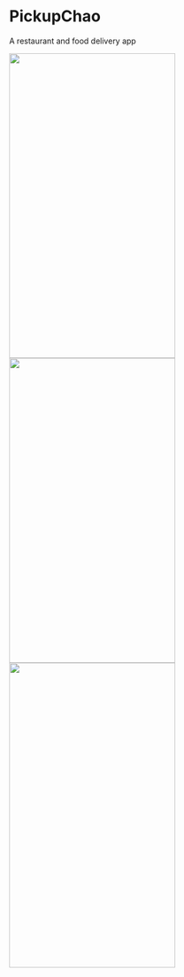 # PickupChao

A restaurant and food delivery app

<img src="https://user-images.githubusercontent.com/41749787/83888138-593b6900-a741-11ea-8570-ed37ae98fb1f.png" width="300" height="550" /> <img src="https://user-images.githubusercontent.com/41749787/83888151-5c365980-a741-11ea-852a-49f8100f09e7.png" width="300" height="550" /> <img src="https://user-images.githubusercontent.com/41749787/83888158-5f314a00-a741-11ea-8df0-35b3c19926b8.png" width="300" height="550" />
